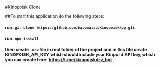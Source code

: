 #Kinopoisk Clone

##To start this application do the following steps: 

#### run:  `git clone https://github.com/Katomatsu/KinopoiskApp.git`

#### run: `npm install`

#### then create `.env` file in root folder of the project and in this file create KINOPOISK_API_KEY which should include your Kinpoint API key, which you can create here: https://t.me/kinopoiskdev_bot 
